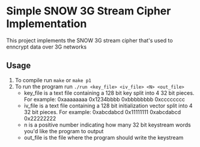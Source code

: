 # Simple SNOW 3G Stream Cipher Implementation

This project implements the SNOW 3G stream cipher that's used to enncrypt data over 3G networks

## Usage
1. To compile run `make` or `make p1`
2. To run the program run `./run <key_file> <iv_file> <N> <out_file>`
	* key_file is a text file containing a 128 bit key split into 4 32 bit pieces. For example: 0xaaaaaaaa 0x1234bbbb 0xbbbbbbbb 0xcccccccc
	* iv_file is a text file containing a 128 bit initialization vector split into 4 32 bit pieces. For example: 0xabcdabcd 0x11111111 0xabcdabcd 0x22222222
	* n is a positive number indicating how many 32 bit keystream words you'd like the program to output
	* out_file is the file where the program should write the keystream
